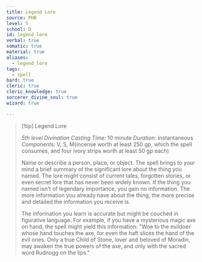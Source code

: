 ```yaml
---
title: Legend Lore
source: PHB
level: 5
school: D
id: legend_lore
verbal: true
somatic: true
material: true
aliases:
  - legend_lore
tags:
  - spell
bard: true
cleric: true
cleric_knowledge: true
sorcerer_divine_soul: true
wizard: true

---
```

>[!tip] Legend Lore
>
> *5th level Divination*
> *Casting Time:* 10 minute
> *Duration:* instantaneous
> *Components:* V, S, M(incense worth at least 250 gp, which the spell consumes, and four ivory strips worth at least 50 gp each)
>
>Name or describe a person, place, or object. The spell brings to your mind a brief summary of the significant lore about the thing you named. The lore might consist of current tales, forgotten stories, or even secret lore that has never been widely known. If the thing you named isn't of legendary importance, you gain no information. The more information you already have about the thing, the more precise and detailed the information you receive is.
>
>The information you learn is accurate but might be couched in figurative language. For example, if you have a mysterious magic axe on hand, the spell might yield this information: "Woe to the evildoer whose hand touches the axe, for even the haft slices the hand of the evil ones. Only a true Child of Stone, lover and beloved of Moradin, may awaken the true powers of the axe, and only with the sacred word Rudnogg on the lips."
>

